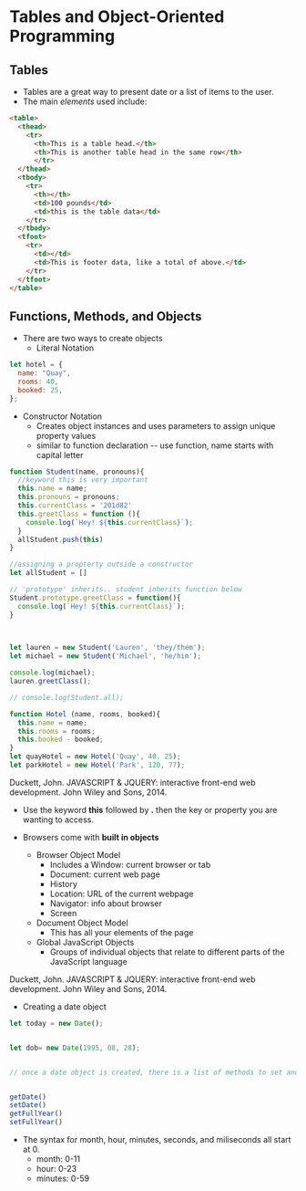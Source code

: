 # Tables and Object-Oriented Programming

## Tables

- Tables are a great way to present date or a list of items to the user.
- The main _elements_ used include:

```html
<table>
  <thead>
    <tr>
      <th>This is a table head.</th>
      <th>This is another table head in the same row</th>
      </tr>
  </thead>
  <tbody>
    <tr>
      <th></th>
      <td>100 pounds</td>
      <td>this is the table data</td>
    </tr>
  </tbody>
  <tfoot>
    <tr>
      <td></td>
      <td>This is footer data, like a total of above.</td>
    </tr>
  </tfoot>
</table>
```

## Functions, Methods, and Objects

- There are two ways to create objects
  - Literal Notation

```js
let hotel = {
  name: "Quay",
  rooms: 40,
  booked: 25,
};
```

- Constructor Notation
  - Creates object instances and uses parameters to assign unique property values
  - similar to function declaration -- use function, name starts with capital letter

```js
function Student(name, pronouns){
  //keyword this is very important
  this.name = name;
  this.pronouns = pronouns;
  this.currentClass = '201d82'
  this.greetClass = function (){
    console.log(`Hey! ${this.currentClass}`);
  }
  allStudent.push(this)
}

//assigning a propterty outside a constructor
let allStudent = []

// 'prototype' inherits.. student inherits function below
Student.prototype.greetClass = function(){
  console.log(`Hey! ${this.currentClass}`);
}

  

let lauren = new Student('Lauren', 'they/them');
let michael = new Student('Michael', 'he/him');

console.log(michael);
lauren.greetClass();

// console.log(Student.all);

```

```js
function Hotel (name, rooms, booked){
  this.name = name;
  this.rooms = rooms;
  this.booked - booked;
}
let quayHotel = new Hotel('Quay', 40. 25);
let parkHotel = new Hotel('Park', 120, 77);
```

Duckett, John. JAVASCRIPT &amp; JQUERY: interactive front-end web development. John Wiley and Sons, 2014.

- Use the keyword **this** followed by **.** then the key or property you are wanting to access.

- Browsers come with **built in objects**
  - Browser Object Model
    - Includes a Window: current browser or tab
    - Document: current web page
    - History
    - Location: URL of the current webpage
    - Navigator: info about browser
    - Screen
  - Document Object Model
    - This has all your elements of the page
  - Global JavaScript Objects
    - Groups of individual objects that relate to different parts of the JavaScript language

Duckett, John. JAVASCRIPT &amp; JQUERY: interactive front-end web development. John Wiley and Sons, 2014.

- Creating a date object

```js
let today = new Date();


let dob= new Date(1995, 08, 28);


// once a date object is created, there is a list of methods to set and retrieve time and date.


getDate()
setDate()
getFullYear()
setFullYear()
```

- The syntax for month, hour, minutes, seconds, and miliseconds all start at 0.
  - month: 0-11
  - hour: 0-23
  - minutes: 0-59
  